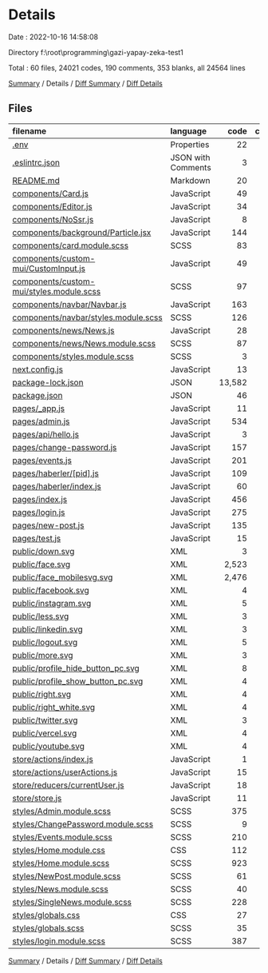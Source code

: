 # Details

Date : 2022-10-16 14:58:08

Directory f:\\root\\programming\\gazi-yapay-zeka-test1

Total : 60 files,  24021 codes, 190 comments, 353 blanks, all 24564 lines

[Summary](results.md) / Details / [Diff Summary](diff.md) / [Diff Details](diff-details.md)

## Files
| filename | language | code | comment | blank | total |
| :--- | :--- | ---: | ---: | ---: | ---: |
| [.env](/.env) | Properties | 22 | 0 | 2 | 24 |
| [.eslintrc.json](/.eslintrc.json) | JSON with Comments | 3 | 0 | 1 | 4 |
| [README.md](/README.md) | Markdown | 20 | 0 | 15 | 35 |
| [components/Card.js](/components/Card.js) | JavaScript | 49 | 0 | 5 | 54 |
| [components/Editor.js](/components/Editor.js) | JavaScript | 34 | 3 | 8 | 45 |
| [components/NoSsr.js](/components/NoSsr.js) | JavaScript | 8 | 0 | 2 | 10 |
| [components/background/Particle.jsx](/components/background/Particle.jsx) | JavaScript | 144 | 4 | 5 | 153 |
| [components/card.module.scss](/components/card.module.scss) | SCSS | 83 | 2 | 8 | 93 |
| [components/custom-mui/CustomInput.js](/components/custom-mui/CustomInput.js) | JavaScript | 49 | 0 | 7 | 56 |
| [components/custom-mui/styles.module.scss](/components/custom-mui/styles.module.scss) | SCSS | 97 | 0 | 8 | 105 |
| [components/navbar/Navbar.js](/components/navbar/Navbar.js) | JavaScript | 163 | 0 | 16 | 179 |
| [components/navbar/styles.module.scss](/components/navbar/styles.module.scss) | SCSS | 126 | 9 | 22 | 157 |
| [components/news/News.js](/components/news/News.js) | JavaScript | 28 | 0 | 2 | 30 |
| [components/news/News.module.scss](/components/news/News.module.scss) | SCSS | 87 | 2 | 5 | 94 |
| [components/styles.module.scss](/components/styles.module.scss) | SCSS | 3 | 0 | 0 | 3 |
| [next.config.js](/next.config.js) | JavaScript | 13 | 1 | 2 | 16 |
| [package-lock.json](/package-lock.json) | JSON | 13,582 | 0 | 1 | 13,583 |
| [package.json](/package.json) | JSON | 46 | 0 | 1 | 47 |
| [pages/_app.js](/pages/_app.js) | JavaScript | 11 | 0 | 4 | 15 |
| [pages/admin.js](/pages/admin.js) | JavaScript | 534 | 0 | 28 | 562 |
| [pages/api/hello.js](/pages/api/hello.js) | JavaScript | 3 | 1 | 2 | 6 |
| [pages/change-password.js](/pages/change-password.js) | JavaScript | 157 | 0 | 14 | 171 |
| [pages/events.js](/pages/events.js) | JavaScript | 201 | 2 | 12 | 215 |
| [pages/haberler/[pid].js](/pages/haberler/%5Bpid%5D.js) | JavaScript | 109 | 3 | 10 | 122 |
| [pages/haberler/index.js](/pages/haberler/index.js) | JavaScript | 60 | 0 | 6 | 66 |
| [pages/index.js](/pages/index.js) | JavaScript | 456 | 77 | 19 | 552 |
| [pages/login.js](/pages/login.js) | JavaScript | 275 | 0 | 22 | 297 |
| [pages/new-post.js](/pages/new-post.js) | JavaScript | 135 | 0 | 14 | 149 |
| [pages/test.js](/pages/test.js) | JavaScript | 15 | 0 | 2 | 17 |
| [public/down.svg](/public/down.svg) | XML | 3 | 0 | 1 | 4 |
| [public/face.svg](/public/face.svg) | XML | 2,523 | 0 | 1 | 2,524 |
| [public/face_mobilesvg.svg](/public/face_mobilesvg.svg) | XML | 2,476 | 0 | 1 | 2,477 |
| [public/facebook.svg](/public/facebook.svg) | XML | 4 | 0 | 1 | 5 |
| [public/instagram.svg](/public/instagram.svg) | XML | 5 | 0 | 1 | 6 |
| [public/less.svg](/public/less.svg) | XML | 3 | 0 | 1 | 4 |
| [public/linkedin.svg](/public/linkedin.svg) | XML | 3 | 0 | 1 | 4 |
| [public/logout.svg](/public/logout.svg) | XML | 5 | 0 | 1 | 6 |
| [public/more.svg](/public/more.svg) | XML | 3 | 0 | 1 | 4 |
| [public/profile_hide_button_pc.svg](/public/profile_hide_button_pc.svg) | XML | 8 | 0 | 1 | 9 |
| [public/profile_show_button_pc.svg](/public/profile_show_button_pc.svg) | XML | 4 | 0 | 1 | 5 |
| [public/right.svg](/public/right.svg) | XML | 4 | 0 | 1 | 5 |
| [public/right_white.svg](/public/right_white.svg) | XML | 4 | 0 | 1 | 5 |
| [public/twitter.svg](/public/twitter.svg) | XML | 3 | 0 | 1 | 4 |
| [public/vercel.svg](/public/vercel.svg) | XML | 4 | 0 | 0 | 4 |
| [public/youtube.svg](/public/youtube.svg) | XML | 4 | 0 | 1 | 5 |
| [store/actions/index.js](/store/actions/index.js) | JavaScript | 1 | 0 | 0 | 1 |
| [store/actions/userActions.js](/store/actions/userActions.js) | JavaScript | 15 | 0 | 2 | 17 |
| [store/reducers/currentUser.js](/store/reducers/currentUser.js) | JavaScript | 18 | 0 | 1 | 19 |
| [store/store.js](/store/store.js) | JavaScript | 11 | 2 | 4 | 17 |
| [styles/Admin.module.scss](/styles/Admin.module.scss) | SCSS | 375 | 0 | 7 | 382 |
| [styles/ChangePassword.module.scss](/styles/ChangePassword.module.scss) | SCSS | 9 | 0 | 2 | 11 |
| [styles/Events.module.scss](/styles/Events.module.scss) | SCSS | 210 | 1 | 7 | 218 |
| [styles/Home.module.css](/styles/Home.module.css) | CSS | 112 | 0 | 18 | 130 |
| [styles/Home.module.scss](/styles/Home.module.scss) | SCSS | 923 | 9 | 8 | 940 |
| [styles/NewPost.module.scss](/styles/NewPost.module.scss) | SCSS | 61 | 1 | 4 | 66 |
| [styles/News.module.scss](/styles/News.module.scss) | SCSS | 40 | 0 | 3 | 43 |
| [styles/SingleNews.module.scss](/styles/SingleNews.module.scss) | SCSS | 228 | 3 | 3 | 234 |
| [styles/globals.css](/styles/globals.css) | CSS | 27 | 0 | 4 | 31 |
| [styles/globals.scss](/styles/globals.scss) | SCSS | 35 | 57 | 21 | 113 |
| [styles/login.module.scss](/styles/login.module.scss) | SCSS | 387 | 13 | 11 | 411 |

[Summary](results.md) / Details / [Diff Summary](diff.md) / [Diff Details](diff-details.md)